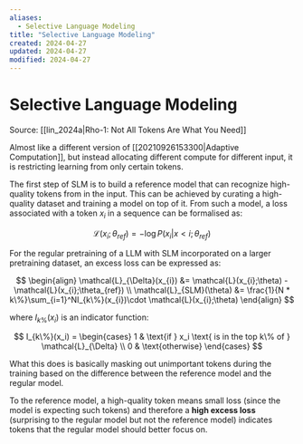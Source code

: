 ```yaml
---
aliases:
  - Selective Language Modeling
title: "Selective Language Modeling"
created: 2024-04-27
updated: 2024-04-27
modified: 2024-04-27
---
```


# Selective Language Modeling

Source: [[lin_2024a|Rho-1: Not All Tokens Are What You Need]]

Almost like a different version of [[20210926153300|Adaptive Computation]], but instead allocating different compute for different input, it is restricting learning from only certain tokens.

The first step of SLM is to build a reference model that can recognize high-quality tokens from in the input. This can be achieved by curating a high-quality dataset and training a model on top of it. From such a model, a loss associated with a token $x_i$ in a sequence can be formalised as:

$$
\mathcal{L}(x_{i};\theta_{ref}) = -\log P(x_{i}|x<i;\theta_{ref})
$$

For the regular pretraining of a LLM with SLM incorporated on a larger pretraining dataset, an excess loss can be expressed as:

$$
\begin{align}
\mathcal{L}_{\Delta}(x_{i}) &= \mathcal{L}(x_{i};\theta) - \mathcal{L}(x_{i};\theta_{ref}) \\
\mathcal{L}_{SLM}(\theta) &= \frac{1}{N * k\%}\sum_{i=1}^NI_{k\%}(x_{i})\cdot \mathcal{L}(x_{i};\theta)
\end{align}
$$

where $I_{k\%}(x_i)$ is an indicator function:

$$
I_{k\%}(x_i) = \begin{cases}
1 & \text{if } x_i \text{ is in the top k\% of } \mathcal{L}_{\Delta} \\
0 & \text{otherwise}
\end{cases}
$$

What this does is basically masking out unimportant tokens during the training based on the difference between the reference model and the regular model.

To the reference model, a high-quality token means small loss (since the model is expecting such tokens) and therefore a **high excess loss** (surprising to the regular model but not the reference model) indicates tokens that the regular model should better focus on.
